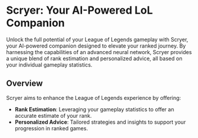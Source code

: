 # Scryer: Your AI-Powered LoL Companion

Unlock the full potential of your League of Legends gameplay with Scryer, your AI-powered companion designed to elevate your ranked journey. By harnessing the capabilities of an advanced neural network, Scryer provides a unique blend of rank estimation and personalized advice, all based on your individual gameplay statistics.

## Overview

Scryer aims to enhance the League of Legends experience by offering:
- **Rank Estimation**: Leveraging your gameplay statistics to offer an accurate estimate of your rank.
- **Personalized Advice**: Tailored strategies and insights to support your progression in ranked games.
